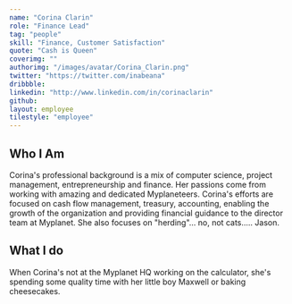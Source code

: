 ```yaml
---
name: "Corina Clarin"
role: "Finance Lead"
tag: "people"
skill: "Finance, Customer Satisfaction"
quote: "Cash is Queen"
coverimg: ""
authorimg: "/images/avatar/Corina_Clarin.png"
twitter: "https://twitter.com/inabeana"
dribbble: 
linkedin: "http://www.linkedin.com/in/corinaclarin"
github:
layout: employee
tilestyle: "employee"
---
```


## Who I Am

Corina's professional background is a mix of computer science, project management, entrepreneurship and finance.  Her passions come from working with amazing and dedicated Myplaneteers.  Corina's efforts are focused on cash flow management, treasury, accounting, enabling the growth of the organization and providing financial guidance to the director team at Myplanet.  She also focuses on "herding"... no, not cats..... Jason.

## What I do

When Corina's not at the Myplanet HQ working on the calculator, she's spending some quality time with her little boy Maxwell or baking cheesecakes.
